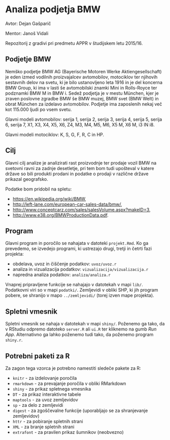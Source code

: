 # Analiza podjetja BMW

Avtor: Dejan Gašparič

Mentor: Janoš Vidali

Repozitorij z gradivi pri predmetu APPR v študijskem letu 2015/16.

## Podjetje BMW

Nemško podjetje BMW AG (Bayerische Motoren Werke Aktiengesellschaft) je eden izmed vodilnih proizvajalcev avtomobilov, motociklov ter njihovih sestavnih delov na svetu, ki je bilo ustanovljeno leta 1916 in je del koncerna BMW Group, ki ima v lasti še avtomobilski znamki Mini in Rolls-Royce ter podznamki BMW M in BMW i. Sedež podjetja je v mestu München, kjer je zraven poslovne zgradbe BMW še BMW muzej, BMW svet (BMW Welt) in obrat München za izdelavo avtomobilov. Podjetje ima zaposlenih nekaj več kot 115.000 ljudi po vsem svetu.

Glavni modeli avtomobilov: serija 1, serija 2, serija 3, serija 4, serija 5, serija 6, serija 7,   X1, X3, X4, X5, X6, Z4, M3, M4, M5, M6, X5 M, X6 M, i3 IN i8.

Glavni modeli motociklov: K, S, G, F, R, C in HP.

## Cilj

Glavni cilj analize je analizirati rast proizvodnje ter prodaje vozil BMW na svetovni ravni za zadnje desetletje, pri tem bom tudi upošteval v katere države so bili produkti prodani in podatke o prodaji v različne države prikazal geografsko.

Podatke bom pridobil na spletu:
- https://en.wikipedia.org/wiki/BMW,
- http://left-lane.com/european-car-sales-data/bmw/,
- http://www.conceptcarz.com/sales/salesVolume.aspx?makeID=3,
- http://www.e38.org/BMWProductionData.pdf.

## Program

Glavni program in poročilo se nahajata v datoteki `projekt.Rmd`. Ko ga prevedemo,
se izvedejo programi, ki ustrezajo drugi, tretji in četrti fazi projekta:

* obdelava, uvoz in čiščenje podatkov: `uvoz/uvoz.r`
* analiza in vizualizacija podatkov: `vizualizacija/vizualizacija.r`
* napredna analiza podatkov: `analiza/analiza.r`

Vnaprej pripravljene funkcije se nahajajo v datotekah v mapi `lib/`. Podatkovni
viri so v mapi `podatki/`. Zemljevidi v obliki SHP, ki jih program pobere, se
shranijo v mapo `../zemljevidi/` (torej izven mape projekta).

## Spletni vmesnik

Spletni vmesnik se nahaja v datotekah v mapi `shiny/`. Poženemo ga tako, da v
RStudiu odpremo datoteko `server.R` ali `ui.R` ter kliknemo na gumb *Run App*.
Alternativno ga lahko poženemo tudi tako, da poženemo program `shiny.r`.

## Potrebni paketi za R

Za zagon tega vzorca je potrebno namestiti sledeče pakete za R:

* `knitr` - za izdelovanje poročila
* `rmarkdown` - za prevajanje poročila v obliki RMarkdown
* `shiny` - za prikaz spletnega vmesnika
* `DT` - za prikaz interaktivne tabele
* `maptools` - za uvoz zemljevidov
* `sp` - za delo z zemljevidi
* `digest` - za zgoščevalne funkcije (uporabljajo se za shranjevanje zemljevidov)
* `httr` - za pobiranje spletnih strani
* `XML` - za branje spletnih strani
* `extrafont` - za pravilen prikaz šumnikov (neobvezno)
